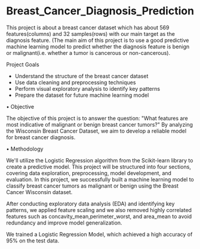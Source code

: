 # Breast_Cancer_Diagnosis_Prediction
This project is about a breast cancer dataset which has about 569 features(columns) and 32 samples(rows) with our main target as the diagnosis feature. (The main aim of this project is to use a good predictive machine learning model to predict whether the diagnosis feature is benign or malignant(i.e. whether  a tumor is cancerous or non-cancerous).

Project Goals

- Understand the structure of the breast cancer dataset
- Use data cleaning and preprocessing techniques
- Perform visual exploratory analysis to identify key patterns
- Prepare the dataset for future machine learning model
  
• Objective

The objective of this project is to answer the question: "What features are most indicative of malignant or benign breast cancer tumors?" By analyzing the Wisconsin Breast Cancer Dataset, we aim to develop a reliable model for breast cancer diagnosis.

• Methodology

We'll utilize the Logistic Regression algorithm from the Scikit-learn library to create a predictive model. This project will be structured into four sections, covering data exploration, preprocessing, model development, and evaluation.
In this project, we successfully built a machine learning model to classify breast cancer tumors as malignant or benign using the Breast Cancer Wisconsin dataset.

After conducting exploratory data analysis (EDA) and identifying key patterns, we applied feature scaling and we also removed highly correlated features such as concavity_mean,perimeter_worst, and area_mean to avoid redundancy and improve model generalization.

We trained a Logistic Regression Model, which achieved a high accuracy of 95% on the test data.
